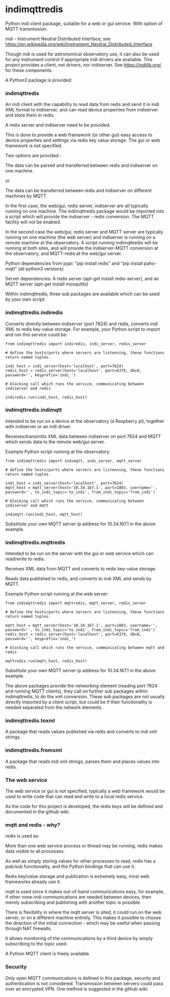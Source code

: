 # indimqttredis

Python indi client package, suitable for a web or gui service. With option of MQTT transmission.

indi - Instrument Neutral Distributed Interface, see https://en.wikipedia.org/wiki/Instrument_Neutral_Distributed_Interface

Though indi is used for astronomical observatory use, it can also be used for any instrument control if appropriate indi
drivers are available.  This project provides a client, not drivers, nor indiserver. See https://indilib.org/ for these components.

A Python3 package is provided:

### indimqttredis

An indi client with the capability to read data from redis and send it in indi XML format
to indiserver, and can read device properties from indiserver and store them in redis.

A redis server and indiserver need to be provided.

This is done to provide a web framework (or other gui) easy access to device properties and settings via redis
key value storage. The gui or web framework is not specified.

Two options are provided :

The data can be parsed and transferred between redis and indiserver on one machine.

or

The data can be transferred between redis and indiserver on different machines by MQTT.

In the first case, the web/gui, redis server, indiserver are all typically running on one machine. The indimqttredis
package would be imported into a script which will provide the indiserver - redis conversion. The MQTT facility will
not be enabled.

In the second case the web/gui, redis server and MQTT server are typically running on one machine (the web server) 
and indiserver is running on a remote machine at the observatory.  A script running indimqttredis will be running
at both sites, and will provide the indiserver-MQTT conversion at the observatory, and MQTT-redis at the web/gui server.
 
Python dependencies from pypi: "pip install redis" and "pip install paho-mqtt"  (all python3 versions)

Server dependencies: A redis server (apt-get install redis-server), and an MQTT server (apt-get install mosquitto)

Within indimqttredis, three sub packages are available which can be used by your own script:

### indimqttredis.indiredis

Converts directly between indiserver (port 7624) and redis, converts indi XML to redis key-value storage.
For example, your Python script to import and run this service could be:

```
from indimqttredis import indiredis, indi_server, redis_server

# define the hosts/ports where servers are listenning, these functions return named tuples.

indi_host = indi_server(host='localhost', port=7624)
redis_host = redis_server(host='localhost', port=6379, db=0, password='', keyprefix='indi_')

# blocking call which runs the service, communicating between indiserver and redis

indiredis.run(indi_host, redis_host)
```

### indimqttredis.indimqtt

Intended to be run on a device at the observatory (a Raspberry pi), together with indiserver or an indi driver.

Receives/transmitts XML data between indiserver on port 7624 and MQTT which sends data to the remote web/gui server.

Example Python script running at the observatory:

```
from indimqttredis import indimqtt, indi_server, mqtt_server

# define the hosts/ports where servers are listenning, these functions return named tuples.

indi_host = indi_server(host='localhost', port=7624)
mqtt_host = mqtt_server(host='10.34.167.1', port=1883, username='', password='', to_indi_topic='to_indi', from_indi_topic='from_indi')

# blocking call which runs the service, communicating between indiserver and mqtt

indimqtt.run(indi_host, mqtt_host)

```

Substitute your own MQTT server ip address for 10.34.167.1 in the above example.


### indimqttredis.mqttredis

Intended to be run on the server with the gui or web service which can read/write to redis.

Receives XML data from MQTT and converts to redis key-value storage.

Reads data published to redis, and converts to indi XML and sends by MQTT.

Example Python script running at the web server:
```
from indimqttredis import mqttredis, mqtt_server, redis_server

# define the hosts/ports where servers are listenning, these functions return named tuples.

mqtt_host = mqtt_server(host='10.34.167.1', port=1883, username='', password='', to_indi_topic='to_indi', from_indi_topic='from_indi')
redis_host = redis_server(host='localhost', port=6379, db=0, password='', keyprefix='indi_')

# blocking call which runs the service, communicating between mqtt and redis

mqttredis.run(mqtt_host, redis_host)

```
Substitute your own MQTT server ip address for 10.34.167.1 in the above example. 

The above packages provide the networking element (reading port 7624 and running MQTT clients), they
call on further sub packages within indimqttredis, to do the xml conversion. These sub packages are
not usually directly imported by a client script, but could be if their functionality is needed
separated from the network elements.


### indimqttredis.toxml

A package that reads values published via redis and converts to indi xml strings.


### indimqttredis.fromxml

A package that reads indi xml strings, parses them and places values into redis.

### The web service

The web service or gui is not specified, typically a web framework would be used to write code that can read
and write to a local redis service.

As the code for this project is developed, the redis keys will be defined and documented in the github wiki.

### mqtt and redis - why?

redis is used as:

More than one web service process or thread may be running, redis makes data visible to all processes.

As well as simply storing values for other processes to read, redis has a pub/sub functionality, and
the Python bindings that can use it.

Redis key/value storage and publication is extremely easy, most web frameworks already use it.

mqtt is used since it makes out-of-band communications easy, for example, if other none-indi communications
are needed between devices, then merely subscribing and publishing with another topic is possible.

There is flexibility in where the mqtt server is sited, it could run on the web server, or on a different
machine entirely. This makes it possible to choose the direction of the initial connection - which may be
useful when passing through NAT firewalls.

It allows monitoring of the communications by a third device by simply subscribing to the topic used.

A Python MQTT client is freely available.

### Security

Only open MQTT communications is defined in this package, security and authentication is not considered.
Transmission between servers could pass over an encrypted VPN. One method is suggested in the github wiki.


